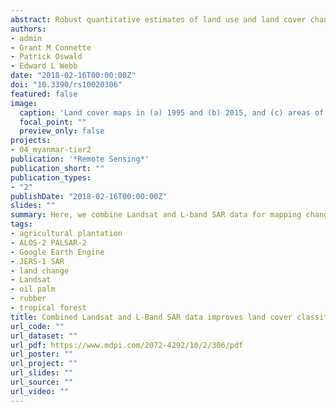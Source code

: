 ```yaml
---
abstract: Robust quantitative estimates of land use and land cover change are necessary to develop policy solutions and interventions aimed towards sustainable land management. Here, we evaluated the combination of Landsat and L-band Synthetic Aperture Radar (SAR) data to estimate land use/cover change in the dynamic tropical landscape of Tanintharyi, southern Myanmar. We classified Landsat and L-band SAR data, specifically Japan Earth Resources Satellite (JERS-1) and Advanced Land Observing Satellite-2 Phased Array L-band Synthetic Aperture Radar-2 (ALOS-2/PALSAR-2), using Random Forests classifier to map and quantify land use/cover change transitions between 1995 and 2015 in the Tanintharyi Region. We compared the classification accuracies of single versus combined sensor data, and assessed contributions of optical and radar layers to classification accuracy. Combined Landsat and L-band SAR data produced the best overall classification accuracies (92.96% to 93.83%), outperforming individual sensor data (91.20% to 91.93% for Landsat-only; 56.01% to 71.43% for SAR-only). Radar layers, particularly SAR-derived textures, were influential predictors for land cover classification, together with optical layers. Landscape change was extensive (16,490 km2; 39% of total area), as well as total forest conversion into agricultural plantations (3214 km2). Gross forest loss (5133 km2) in 1995 was largely from conversion to shrubs/orchards and tree (oil palm, rubber) plantations, and gross gains in oil palm (5471 km2) and rubber (4025 km2) plantations by 2015 were mainly from conversion of shrubs/orchards and forests. Analysis of combined Landsat and L-band SAR data provides an improved understanding of the associated drivers of agricultural plantation expansion and the dynamics of land use/cover change in tropical forest landscapes.
authors:
- admin
- Grant M Connette
- Patrick Oswald
- Edward L Webb
date: "2018-02-16T00:00:00Z"
doi: "10.3390/rs10020306"
featured: false
image:
  caption: 'Land cover maps in (a) 1995 and (b) 2015, and (c) areas of land cover change within the 20-year period in Tanintharyi Region, Myanmar.'
  focal_point: ""
  preview_only: false
projects:
- 04_myanmar-tier2
publication: '*Remote Sensing*'
publication_short: ""
publication_types:
- "2"
publishDate: "2018-02-16T00:00:00Z"
slides: ""
summary: Here, we combine Landsat and L-band SAR data for mapping changes in land cover in a tropical biodiversity hotspot undergoing rapid agricultural plantation development and forest conversion.
tags:
- agricultural plantation
- ALOS-2 PALSAR-2
- Google Earth Engine
- JERS-1 SAR
- land change
- Landsat
- oil palm
- rubber
- tropical forest
title: Combined Landsat and L-Band SAR data improves land cover classification and change detection in dynamic tropical landscapes
url_code: ""
url_dataset: ""
url_pdf: https://www.mdpi.com/2072-4292/10/2/306/pdf
url_poster: ""
url_project: ""
url_slides: ""
url_source: ""
url_video: ""
---
```

<div data-badge-details="right" data-badge-type="medium-donut" data-doi="10.3390/rs10020306" data-hide-no-mentions="true" class="altmetric-embed"></div>

<span class="__dimensions_badge_embed__" data-doi="10.3390/rs10020306" data-legend="always"></span><script async src="https://badge.dimensions.ai/badge.js" charset="utf-8"></script>
